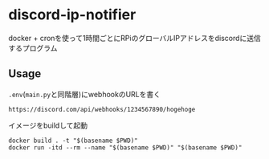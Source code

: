 # discord-ip-notifier

docker + cronを使って1時間ごとにRPiのグローバルIPアドレスをdiscordに送信するプログラム

## Usage

`.env`(`main.py`と同階層)にwebhookのURLを書く

```.env
https://discord.com/api/webhooks/1234567890/hogehoge
```

イメージをbuildして起動

```shell
docker build . -t "$(basename $PWD)"
docker run -itd --rm --name "$(basename $PWD)" "$(basename $PWD)"
```
